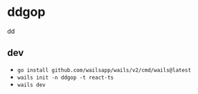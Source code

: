 # ddgop
dd

## dev

- `go install github.com/wailsapp/wails/v2/cmd/wails@latest`
- `wails init -n ddgop -t react-ts`
- `wails dev`

